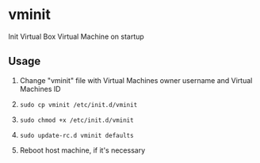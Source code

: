# vminit
Init Virtual Box Virtual Machine on startup

## Usage

1) Change "vminit" file with Virtual Machines owner username and Virtual Machines ID

2) `sudo cp vminit /etc/init.d/vminit`

3) `sudo chmod +x /etc/init.d/vminit`

4) `sudo update-rc.d vminit defaults`

5) Reboot host machine, if it's necessary
